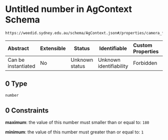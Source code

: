# Untitled number in AgContext Schema

```txt
https://weedid.sydney.edu.au/schema/AgContext.json#/properties/camera_fov/anyOf/0
```




| Abstract            | Extensible | Status         | Identifiable            | Custom Properties | Additional Properties | Access Restrictions | Defined In                                                              |
| :------------------ | ---------- | -------------- | ----------------------- | :---------------- | --------------------- | ------------------- | ----------------------------------------------------------------------- |
| Can be instantiated | No         | Unknown status | Unknown identifiability | Forbidden         | Allowed               | none                | [AgContext.schema.json\*](AgContext.schema.json "open original schema") |

## 0 Type

`number`

## 0 Constraints

**maximum**: the value of this number must smaller than or equal to: `180`

**minimum**: the value of this number must greater than or equal to: `1`
